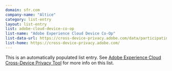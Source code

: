 ```yaml
---
domain: sfr.com
company-name: "Altice"
category: list-entry
layout: list-entry
list: adobe-cloud-device-co-op
list-name: "Adobe Experience Cloud Device Co-Op"
list-data-url: https://cross-device-privacy.adobe.com/data/participating-companies.json
list-home: https://cross-device-privacy.adobe.com/
---
```


This is an automatically populated list entry. See [Adobe Experience Cloud Cross-Device Privacy Tool](https://cross-device-privacy.adobe.com/) for more info on this list.

